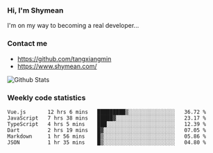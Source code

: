 ### Hi, I'm Shymean

I'm on my way to becoming a real developer...

### Contact me

- <https://github.com/tangxiangmin>
- <https://www.shymean.com/>

![Github Stats](https://github-readme-stats.vercel.app/api?username=tangxiangmin&show_icons=true&theme=dark)


###  Weekly code statistics

<!--START_SECTION:waka-->

```text
Vue.js       12 hrs 6 mins   █████████▒░░░░░░░░░░░░░░░   36.72 %
JavaScript   7 hrs 38 mins   █████▓░░░░░░░░░░░░░░░░░░░   23.17 %
TypeScript   4 hrs 5 mins    ███░░░░░░░░░░░░░░░░░░░░░░   12.39 %
Dart         2 hrs 19 mins   █▓░░░░░░░░░░░░░░░░░░░░░░░   07.05 %
Markdown     1 hr 56 mins    █▒░░░░░░░░░░░░░░░░░░░░░░░   05.86 %
JSON         1 hr 35 mins    █▒░░░░░░░░░░░░░░░░░░░░░░░   04.80 %
```

<!--END_SECTION:waka-->